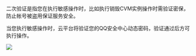 二次验证是指您在执行敏感操作时，比如执行销毁CVM实例操作时需验证密保，防止帐号被盗用保证服务安全。

当您执行敏感操作时，云平台将验证您的QQ安全中心动态密码，验证通过后方可执行操作。

![](http://imgcache.tce.fsphere.cn/image/mc.qcloudimg.com/static/img/ffd535aa31503a5c985e61704ff74e33/image.png)